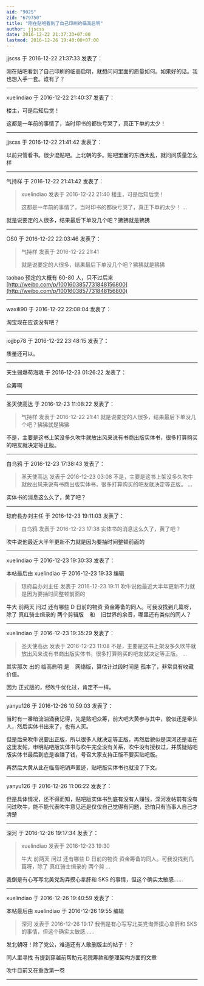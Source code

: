 ```yaml
---
aid: "9025"
zid: "679750"
title: "刚在贴吧看到了自己印刷的临高启明"
author: jjscss
date: 2016-12-22 21:37:33+07:00
lastmod: 2016-12-26 19:40:00+07:00
---
```


jjscss 于 2016-12-22 21:37:33 发表了：

刚在贴吧看到了自己印刷的临高启明，就想问问里面的质量如何。如果好的话。我也想入手一套。谁有了？

---

xuelindiao 于 2016-12-22 21:40:37 发表了：

楼主，可是后知后觉！

这都是一年前的事情了，当时印书的都快亏哭了，真正下单的太少！

---

jjscss 于 2016-12-22 21:41:42 发表了：

以前只管看书。很少混贴吧。上北朝的多。贴吧里面的东西太乱，就问问质量怎么样

---

气持样 于 2016-12-22 21:41:42 发表了：

> xuelindiao 发表于 2016-12-22 21:40 楼主，可是后知后觉！
>
> 这都是一年前的事情了，当时印书的都快亏哭了，真正下单的太少！ ...

就是说要定的人很多，结果最后下单没几个吧？狒狒就是狒狒

---

OS0 于 2016-12-22 22:03:46 发表了：

> 气持样 发表于 2016-12-22 21:41
>
> 就是说要定的人很多，结果最后下单没几个吧？狒狒就是狒狒

taobao 预定的大概有 60-80 人，只不过后来[http://weibo.com/p/1001603857731848156800](http://weibo.com/p/1001603857731848156800)

---

waxili90 于 2016-12-22 22:08:04 发表了：

淘宝现在应该没有吧？

---

iojjbp78 于 2016-12-22 23:48:15 发表了：

质量还可以。

---

天生弱爆苟海魂 于 2016-12-23 01:26:22 发表了：

众筹啊

---

圣天使高达 于 2016-12-23 11:08:22 发表了：

> 气持样 发表于 2016-12-22 21:41 就是说要定的人很多，结果最后下单没几个吧？狒狒就是狒狒

不是，主要是这书上架没多久吹牛就放出风来说有书商出版实体书，很多打算购买的吧友就决定等正版。

---

白乌鸦 于 2016-12-23 17:38:43 发表了：

> 圣天使高达 发表于 2016-12-23 03:08 不是，主要是这书上架没多久吹牛就放出风来说有书商出版实体书，很多打算购买的吧友就决定等正版。 ...

实体书的消息这么久了，黄了吧？

---

琼府县办刘主任 于 2016-12-23 19:11:03 发表了：

> 白乌鸦 发表于 2016-12-23 17:38 实体书的消息这么久了，黄了吧？

吹牛说他最近大半年更新不力就是因为要抽时间整顿前面的

---

xuelindiao 于 2016-12-23 19:30:33 发表了：

本帖最后由 xuelindiao 于 2016-12-23 19:33 编辑

> 琼府县办刘主任 发表于 2016-12-23 19:11 吹牛说他最近大半年更新不力就是因为要抽时间整顿前面的

牛大 前两天 问过 还有哪些 D 日前的物资 资金筹备的同人。可我没找到几篇呀，除了 真红骑士缉录的 两个剪辑版    和    旧世界的余音，哪里还有类似的同人？

---

xuelindiao 于 2016-12-23 19:35:29 发表了：

> 圣天使高达 发表于 2016-12-23 11:08 不是，主要是这书上架没多久吹牛就放出风来说有书商出版实体书，很多打算购买的吧友就决定等正版。 ...

其实那次 出的 临高启明 是    网络版，算估计过段时间是 孤本了，非常具有收藏价值。

因为 正式版的，经吹牛优化过，肯定不一样。

---

yanyu126 于 2016-12-26 10:59:03 发表了：

当时有一番暗流汹涌我记得，先是贴吧众筹，前大吧大黄参与其中，貌似还是牵头人，然后实体书出来了，也有人买。

但是后来吹牛说要出正版，所以很多人就决定等正版，再然后貌似是深河还是谁在这里发帖，申明贴吧版实体书与吹牛完全没有关系，吹牛没有授权过，并质疑贴吧版实体书最后到底是谁赚了钱，号召大家支持正版不要买贴吧版。

再然后大黄从此在临高吧销声匿迹，贴吧版实体书也就没了下文。

---

yanyu126 于 2016-12-26 11:06:22 发表了：

但是具体情况，还不得而知，贴吧版实体书到底有没有人赚钱，深河发帖前有没有问过吹牛，能不能代表吹牛意见还是仅仅自己觉得有问题，恐怕只有当事人自己才清楚

---

深河 于 2016-12-26 19:17:34 发表了：

> xuelindiao 发表于 2016-12-23 19:30
>
> 牛大 前两天 问过 还有哪些 D 日前的物资 资金筹备的同人。可我没找到几篇呀，除了 真红骑士缉录的 两个剪 ...

我倒是有心写写北美党淘弄摸心拿肝和 SKS 的事情，但这个确实太敏感……

---

xuelindiao 于 2016-12-26 19:40:59 发表了：

本帖最后由 xuelindiao 于 2016-12-26 19:55 编辑

> 深河 发表于 2016-12-26 19:17 我倒是有心写写北美党淘弄摸心拿肝和 SKS 的事情，但这个确实太敏感……

发北朝呀！除了党公，难道还有人敢删版主的帖子！？

同人里寻找 有提到穿越前帮助元老院筹款和整理架构方面的文章

吹牛目前又在重改第一卷

---

